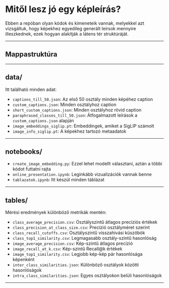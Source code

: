 # Mitől lesz jó egy képleírás?

Ebben a repóban olyan kódok és kimeneteik vannak, melyekkel azt vizsgáltuk, hogy képekhez egyedileg generált leírsok mennyire illeszkednek, ezek hogyan alakítják a látens tér struktúráját.

---

## Mappastruktúra


---

## data/

Itt található minden adat:

- `captions_till_50.json`: Az első 50 osztály minden képéhez caption
- `custom_captions.json`: Minden osztályhoz caption
- `short_custom_captions.json`: Minden osztályhoz rövid caption
- `paraphrased_classes_till_50.json`: Átfogalmazott leírások a `custom_captions.json` alapján
- `image_embeddings_siglip.pt`: Embeddingek, amiket a SigLIP számolt
- `image_info_siglip.pt`: A képekhez tartozó metaadatok

---

## notebooks/

- `create_image_embedding.py`: Ezzel lehet modellt választani, aztán a többi kódot futtatni rajta
- `online_presentation.ipynb`: Leginkább vizualizációk vannak benne
- `tablazatok.ipynb`: Itt készül minden táblázat

---

## tables/

Mérési eredmények különböző metrikák mentén:

- `class_average_precision.csv`: Osztályszintű átlagos precíziós értékek
- `class_precision_at_class_size.csv`: Precízió osztályméret szerint
- `class_recall_cutoffs.csv`: Osztályszintű visszahívási küszöbök
- `class_top1_similarity.csv`: Legmagasabb osztály-szintű hasonlóság
- `image_average_precision.csv`: Kép-szintű átlagos precízió
- `image_recall_at_k.csv`: Kép-szintű Recall@k értékek
- `image_top1_similarity.csv`: Legjobb kép-kép pár hasonlósága képenként
- `inter_class_similarities.json`: Különböző osztályok közötti hasonlóságok
- `intra_class_similarities.json`: Egyes osztályokon belüli hasonlóságok

---
